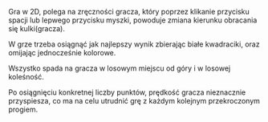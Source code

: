 Gra w 2D, polega na zręczności gracza, który poprzez klikanie przycisku spacji lub lepwego przycisku myszki, powoduje zmiana kierunku obracania się kulki(gracza).

W grze trzeba osiągnąć jak najlepszy wynik zbierając białe kwadraciki, oraz omijając jednocześnie kolorowe.

Wszystko spada na gracza w losowym miejscu od góry i w losowej koleśność.

Po osiągnięciu konkretnej liczby punktów, prędkość gracza nieznacznie przyspiesza, co ma na celu utrudnić grę z każdym kolejnym przekroczonym progiem.
